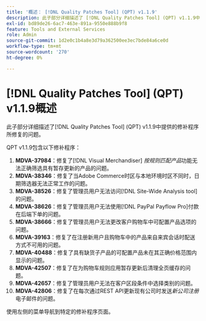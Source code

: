 ```yaml
---
title: '概述： [!DNL Quality Patches Tool] (QPT) v1.1.9'
description: 此子部分详细描述了 [!DNL Quality Patches Tool] (QPT) v1.1.9中提供的修补程序所修复的问题。
exl-id: bd89de26-6ac7-463e-891a-9550e888b9f8
feature: Tools and External Services
role: Admin
source-git-commit: 1d2e0c1b4a8e3d79a362500ee3ec7bde84a6ce0d
workflow-type: tm+mt
source-wordcount: '270'
ht-degree: 0%

---
```


# [!DNL Quality Patches Tool] (QPT) v1.1.9概述

此子部分详细描述了[!DNL Quality Patches Tool] (QPT) v1.1.9中提供的修补程序所修复的问题。

QPT v1.1.9包含以下修补程序：

1. **MDVA-37984**：修复了[!DNL Visual Merchandiser] *按规则匹配产品*&#x200B;功能无法正确筛选具有暂存更新的产品的问题。
1. **MDVA-38346**：修复了当Adobe Commerce时区与本地环境时区不同时，日期筛选器无法正常工作的问题。
1. **MDVA-38526**：修复了管理员用户无法访问[!DNL Site-Wide Analysis tool]的问题。
1. **MDVA-38626**：修复了管理员用户无法使用[!DNL PayPal Payflow Pro]付款在后端下单的问题。
1. **MDVA-38666**：修复了管理员用户无法更改客户购物车中可配置产品选项的问题。
1. **MDVA-39163**：修复了在注册新用户且购物车中的产品来自来宾会话时配送方式不可用的问题。
1. **MDVA-40488**：修复了具有缺货子产品的可配置产品未在其正确价格范围内显示的问题。
1. **MDVA-42507**：修复了在为购物车规则应用暂存更新后清理全页缓存的问题。
1. **MDVA-42657**：修复了管理员用户无法在客户区段条件中选择类别的问题。
1. **MDVA-42806**：修复了在每次通过REST API更新现有公司时发送&#x200B;*新公司注册*&#x200B;电子邮件的问题。

使用左侧的菜单导航到特定的修补程序页面。
